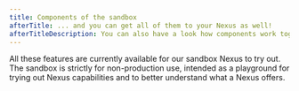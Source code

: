 ```yaml
---
title: Components of the sandbox
afterTitle: ... and you can get all of them to your Nexus as well!
afterTitleDescription: You can also have a look how components work together in a demo application called [MyCompany](http://mycompany.demos.digitalliving.fi/my-company). It uses Login Portal to authorize a user, Product Gateway to retrieve data products based on Data Standards, and Consent provider to grant access to this data.
---
```


All these features are currently available for our sandbox Nexus to try out. The sandbox is strictly for non-production use, intended as a playground for trying out Nexus capabilities and to better understand what a Nexus offers.
